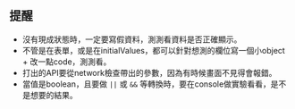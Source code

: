 
## 提醒

- 沒有現成狀態時，一定要寫假資料，測測看資料是否正確顯示。
- 不管是在表單，或是在initialValues，都可以針對想測的欄位寫一個小object + 改一點code，測測看。
- 打出的API要從network檢查帶出的參數，因為有時候畫面不見得會報錯。
- 當值是boolean，且要做 `||` 或 `&&` 等轉換時，要在console做實驗看看，是不是想要的結果。
